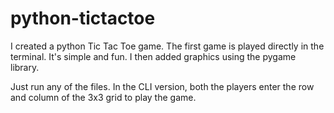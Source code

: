 # python-tictactoe
I created a python Tic Tac Toe game. The first game is played directly in the terminal. It's simple and fun. I then added graphics using the pygame library.

Just run any of the files.
In the CLI version, both the players enter the row and column of the 3x3 grid to play the game.
